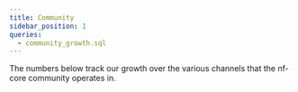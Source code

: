 ```yaml
---
title: Community
sidebar_position: 1
queries:
  - community_growth.sql
---
```


The numbers below track our growth over the various channels that the nf-core community operates in.

<BigValue 
    data={community_growth}
    value="members"
    title="GitHub Organisation Members"
    comparison_value="growth_rate"
    comparison_title="vs last month"
/>

<!-- <BigValue 
  data={total_slack_users}
  value="count"
  title="Slack Users"
  link='/community/slack'
/> -->

<!-- <BigValue 
  data={total_gh_contributors}
  title="GitHub Contributors"
/> -->

<!-- <BigValue 
  data={total_twitter_followers}
  value="count"
  title="Twitter Followers"
/> -->
